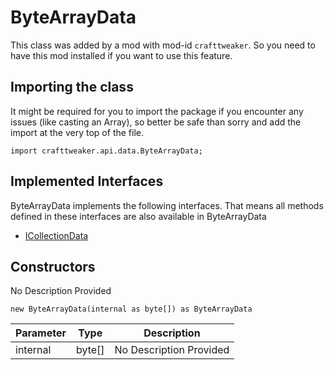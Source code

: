 # ByteArrayData



This class was added by a mod with mod-id `crafttweaker`. So you need to have this mod installed if you want to use this feature.

## Importing the class

It might be required for you to import the package if you encounter any issues (like casting an Array), so better be safe than sorry and add the import at the very top of the file.
```zenscript
import crafttweaker.api.data.ByteArrayData;
```


## Implemented Interfaces
ByteArrayData implements the following interfaces. That means all methods defined in these interfaces are also available in ByteArrayData

- [ICollectionData](/vanilla/api/data/ICollectionData)
## Constructors

No Description Provided
```zenscript
new ByteArrayData(internal as byte[]) as ByteArrayData
```
| Parameter | Type | Description |
|-----------|------|-------------|
| internal | byte[] | No Description Provided |


